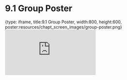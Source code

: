 # 9.1 Group Poster
 
{type: iframe, title:9.1 Group Poster, width:800, height:600, poster:resources/chapt_screen_images/group-poster.png}
![](http://science.c-moor.org/miniCURE-RNA-seq/group-poster.html)
 

 

